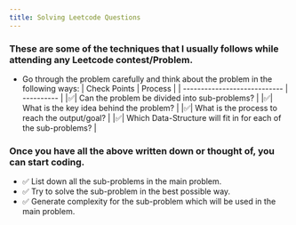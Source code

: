 ```yaml
---
title: Solving Leetcode Questions
---
```


### These are some of the techniques that I usually follows while attending any Leetcode contest/Problem.

-   Go through the problem carefully and think about the problem in the following ways:
    | Check Points                   | Process |
    | ---------------------------- | ---------- |
    |✅| Can the problem be divided into sub-problems?   |
    |✅| What is the key idea behind the problem?     |
    |✅| What is the process to reach the output/goal?       |
    |✅| Which Data-Structure will fit in for each of the sub-problems?       |

### Once you have all the above written down or thought of, you can start coding.
-   ✅ List down all the sub-problems in the main problem.
-   ✅ Try to solve the sub-problem in the best possible way.
-   ✅ Generate complexity for the sub-problem which will be used in the main problem.

